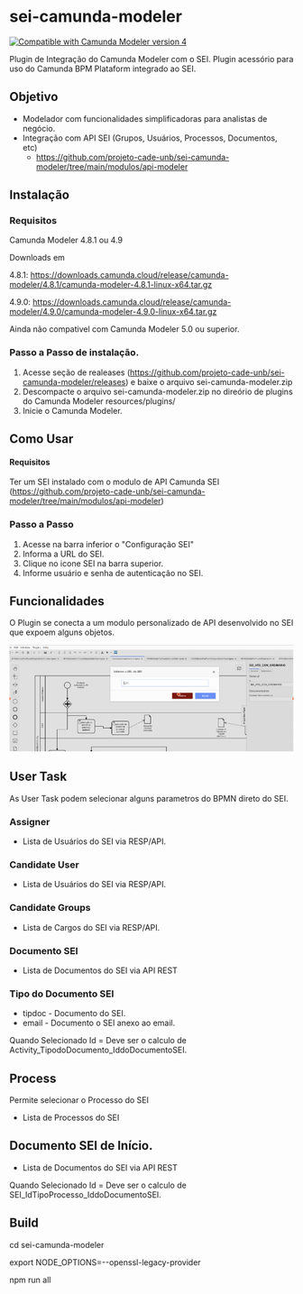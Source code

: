 # sei-camunda-modeler
[![Compatible with Camunda Modeler version 4](https://img.shields.io/badge/Modeler_Version-4.9.0-blue.svg)](./README.md#compatibility-notice)

Plugin de Integração do Camunda Modeler com o SEI.
Plugin acessório para uso do Camunda BPM Plataform integrado ao SEI.

## Objetivo
 - Modelador com funcionalidades simplificadoras para analistas de negócio.
 - Integração com API SEI (Grupos, Usuários, Processos, Documentos, etc)
    * https://github.com/projeto-cade-unb/sei-camunda-modeler/tree/main/modulos/api-modeler


## Instalação

### Requisitos
 Camunda Modeler 4.8.1 ou 4.9
 
 Downloads em 
 
 4.8.1: https://downloads.camunda.cloud/release/camunda-modeler/4.8.1/camunda-modeler-4.8.1-linux-x64.tar.gz
 
 4.9.0: https://downloads.camunda.cloud/release/camunda-modeler/4.9.0/camunda-modeler-4.9.0-linux-x64.tar.gz

Ainda não compativel com Camunda Modeler 5.0 ou superior.

### Passo a Passo de instalação.
1) Acesse  seção de realeases (https://github.com/projeto-cade-unb/sei-camunda-modeler/releases) e baixe o arquivo sei-camunda-modeler.zip 
2) Descompacte o arquivo  sei-camunda-modeler.zip  no direório de plugins do Camunda Modeler
   <installdirmodeler>resources/plugins/
3) Inicie o Camunda Modeler.


## Como Usar 

#### Requisitos
Ter um SEI instalado com o modulo de API Camunda SEI (https://github.com/projeto-cade-unb/sei-camunda-modeler/tree/main/modulos/api-modeler)

### Passo a Passo

1) Acesse na barra inferior o "Configuração SEI"
2) Informa a URL do SEI.
3) Clique no icone SEI na barra superior.
4) Informe usuário e senha de autenticação no SEI. 


## Funcionalidades
O Plugin se conecta a um modulo personalizado de API desenvolvido no SEI que expoem alguns objetos.

<img src="documentation/images/screen-login-sei.png">


## User Task
As User Task podem selecionar alguns parametros do BPMN direto do SEI.

### Assigner
  - Lista de Usuários do SEI via RESP/API.

### Candidate User
  - Lista de Usuários do SEI via RESP/API.

### Candidate Groups
  - Lista de Cargos do SEI via RESP/API.

### Documento SEI
  - Lista de Documentos do SEI via API REST


### Tipo do Documento SEI
- tipdoc - Documento do SEI.
- email - Documento o SEI anexo ao email.

Quando Selecionado Id = Deve ser o calculo de Activity_TipodoDocumento_IddoDocumentoSEI.

## Process
Permite selecionar o Processo do SEI
- Lista de Processos do SEI

## Documento SEI de Início.
- Lista de Documentos do SEI via API REST
  
Quando Selecionado Id = Deve ser o calculo de SEI_IdTipoProcesso_IddoDocumentoSEI.



## Build
cd sei-camunda-modeler

export NODE_OPTIONS=--openssl-legacy-provider

npm run all
